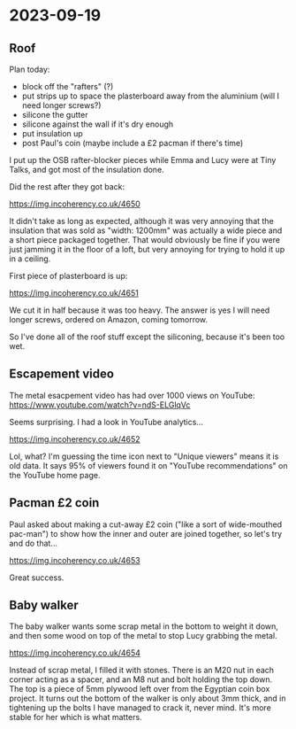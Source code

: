 # 2023-09-19

## Roof

Plan today:

* block off the "rafters" (?)
* put strips up to space the plasterboard away from the aluminium (will I need longer screws?)
* silicone the gutter
* silicone against the wall if it's dry enough
* put insulation up
* post Paul's coin (maybe include a £2 pacman if there's time)

I put up the OSB rafter-blocker pieces while Emma and Lucy were at Tiny Talks,
and got most of the insulation done.

Did the rest after they got back:

https://img.incoherency.co.uk/4650

It didn't take as long as expected, although it was very annoying that the insulation that was sold
as "width: 1200mm" was actually a wide piece and a short piece packaged together. That would obviously
be fine if you were just jamming it in the floor of a loft, but very annoying for trying to hold
it up in a ceiling.

First piece of plasterboard is up:

https://img.incoherency.co.uk/4651

We cut it in half because it was too heavy. The answer is yes I will need longer screws, ordered on Amazon,
coming tomorrow.

So I've done all of the roof stuff except the siliconing, because it's been too wet.

## Escapement video

The metal esacpement video has had over 1000 views on YouTube: https://www.youtube.com/watch?v=ndS-ELGlqVc

Seems surprising. I had a look in YouTube analytics...

https://img.incoherency.co.uk/4652

Lol, what? I'm guessing the time icon next to "Unique viewers" means it is old data. It says
95% of viewers found it on "YouTube recommendations" on the YouTube home page.

## Pacman £2 coin

Paul asked about making a cut-away £2 coin ("like a sort of wide-mouthed pac-man") to show how
the inner and outer are joined together, so let's try and do that...

https://img.incoherency.co.uk/4653

Great success.

## Baby walker

The baby walker wants some scrap metal in the bottom to weight it down, and then some wood on top
of the metal to stop Lucy grabbing the metal.

https://img.incoherency.co.uk/4654

Instead of scrap metal, I filled it with stones. There is an M20 nut in each corner acting as a spacer,
and an M8 nut and bolt holding the top down. The top is a piece of 5mm plywood left over from the
Egyptian coin box project. It turns out the bottom of the walker is only about 3mm thick, and in tightening
up the bolts I have managed to crack it, never mind. It's more stable for her which is what matters.
